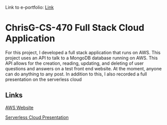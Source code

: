 Link to e-portfolio: <a id="raw-url" href="https://flywheel11.github.io/">Link</a><br>
# ChrisG-CS-470 Full Stack Cloud Application
For this project, I developed a full stack application that runs on AWS. This project uses an API to talk to a MongoDB database running on AWS. This API allows for the creation, reading, updating, and deleting of user questions and answers on a test front end website. At the moment, anyone can do anything to any post. In addition to this, I also recorded a full presentation on the serverless cloud

## Links
<a id="raw-url" href="http://chrisgcs470.s3-website.us-east-2.amazonaws.com/questions/about/angular">AWS Website</a>

<a id="raw-url" href="http://chrisgcs470.s3-website.us-east-2.amazonaws.com/questions/about/angular">Serverless Cloud Presentation</a>


